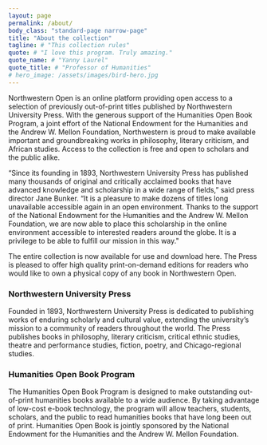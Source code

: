 ```yaml
---
layout: page
permalink: /about/
body_class: "standard-page narrow-page"
title: "About the collection"
tagline: # "This collection rules"
quote: # "I love this program. Truly amazing."
quote_name: # "Yanny Laurel"
quote_title: # "Professor of Humanities"
# hero_image: /assets/images/bird-hero.jpg
---
```

Northwestern Open is an online platform providing open access to a selection of previously out-of-print titles published by Northwestern University Press. With the generous support of the Humanities Open Book Program, a joint effort of the National Endowment for the Humanities and the Andrew W. Mellon Foundation, Northwestern is proud to make available important and groundbreaking works in philosophy, literary criticism, and African studies. Access to the collection is free and open to scholars and the public alike.  

“Since its founding in 1893, Northwestern University Press has published many thousands of original and critically acclaimed books that have advanced knowledge and scholarship in a wide range of fields,” said press director Jane Bunker. “It is a pleasure to make dozens of titles long unavailable accessible again in an open environment. Thanks to the support of the National Endowment for the Humanities and the Andrew W. Mellon Foundation, we are now able to place this scholarship in the online environment accessible to interested readers around the globe. It is a privilege to be able to fulfill our mission in this way."

The entire collection is now available for use and download here. The Press is pleased to offer high quality print-on-demand editions for readers who would like to own a physical copy of any book in Northwestern Open.

### Northwestern University Press
Founded in 1893, Northwestern University Press is dedicated to publishing works of enduring scholarly and cultural value, extending the university’s mission to a community of readers throughout the world. The Press publishes books in philosophy, literary criticism, critical ethnic studies, theatre and performance studies, fiction, poetry, and Chicago-regional studies.

### Humanities Open Book Program
The Humanities Open Book Program is designed to make outstanding out-of-print humanities books available to a wide audience. By taking advantage of low-cost e-book technology, the program will allow teachers, students, scholars, and the public to read humanities books that have long been out of print. Humanities Open Book is jointly sponsored by the National Endowment for the Humanities and the Andrew W. Mellon Foundation.
